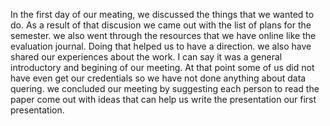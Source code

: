 In the first day of our meating, we discussed the things that we wanted to do. As a result of that discusion we came out with 
the list of plans for the semester. we also went through the resources that we have online like the evaluation journal. Doing that 
helped us to have a direction. 
we also have shared our experiences about the work.
I can say it was a general introductory and begining of our meeting. 
At that point some of us did not have even get our credentials so we have not done anything about data quering.
we concluded our meeting by suggesting each person to read the paper come out with ideas that can help us write the presentation 
our first presentation.
